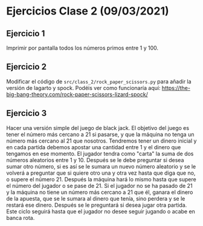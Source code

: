 # Ejercicios Clase 2 (09/03/2021)

## Ejercicio 1

Imprimir por pantalla todos los números primos entre 1 y 100.

## Ejercicio 2

Modificar el código de `src/class_2/rock_paper_scissors.py` para añadir la versión de lagarto y spock.
Podéis ver como funcionaría aquí: https://the-big-bang-theory.com/rock-paper-scissors-lizard-spock/

## Ejercicio 3

Hacer una versión simple del juego de black jack. El objetivo del juego es tener el número más cercano a 21 si pasarse,
y que la máquina no tenga un número más cercano al 21 que nosotros. Tendremos tener un dinero inicial y en cada partida debemos apostar
una cantidad entre 1 y el dinero que tengamos en ese momento. El jugador tendra como "carta" la suma de dos números aleatorios entre 1 y 10.
Después se le debe preguntar si desea sumar otro número, si es así se le sumara un nuevo número aleatorio y se le volverá a preguntar que si
quiere otro una y otra vez hasta que diga que no, o supere el número 21. Después la máquina hará lo mismo hasta que supere el número del jugador
o se pase de 21. Si el jugador no se ha pasado de 21 y la máquina no tiene un número más cercano a 21 que él, ganara el dinero de la apuesta,
que se le sumara al dinero que tenía, sino perdera y se le restará ese dinero. Después se le preguntará si desea jugar otra partida.
Este ciclo seguirá hasta que el jugador no desee seguir jugando o acabe en banca rota.
